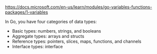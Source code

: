 https://docs.microsoft.com/en-us/learn/modules/go-variables-functions-packages/1-variables

In Go, you have four categories of data types:

- Basic types: numbers, strings, and booleans
- Aggregate types: arrays and structs
- Reference types: pointers, slices, maps, functions, and channels
- Interface types: interface
